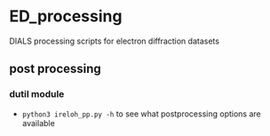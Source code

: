 # ED_processing
DIALS processing scripts for electron diffraction datasets


## post processing
### dutil module
- `python3 ireloh_pp.py -h`  to see what postprocessing options are available

<!-- - to display with `adxv` specify l.13 the full path to adxv binary. -->
